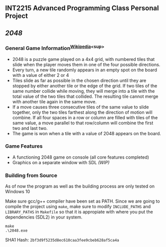## **INT2215 Advanced Programming Class Personal Project**
## ***2048***
### General Game Information<sup>[Wikipedia](https://en.wikipedia.org/wiki/2048_(video_game))<sup>
- 2048 is a puzzle game played on a 4x4 grid, with numbered tiles that slide when the player moves them in one of the four possible directions.
- Every turn, a new tile randomly appears in an empty spot on the board with a value of either 2 or 4
- Tiles slide as far as possible in the chosen direction until they are stopped by either another tile or the edge of the grid. If two tiles of the same number collide while moving, they will merge into a tile with the total value of the two tiles that collided. The resulting tile cannot merge with another tile again in the same move.
- If a move causes three consecutive tiles of the same value to slide together, only the two tiles farthest along the direction of motion will combine. If all four spaces in a row or column are filled with tiles of the same value, a move parallel to that row/column will combine the first two and last two.
- The game is won when a tile with a value of 2048 appears on the board.

### Game Features
- A functioning 2048 game on console (all core features completed)
- Graphics on a separate window with SDL *(WIP)*

### Building from Source
As of now the program as well as the building process are only tested on Windows 10

Make sure gcc/g++ compiler have been set as PATH.
Since we are going to compile the project using `make`, make sure to modify `INCLUDE_PATHS` and `LIBRARY_PATHS` in `Makefile` so that it is appropiate with where you put the dependencies (SDL2) in your system.
```
make
.\2048.exe
```
SHA1 Hash: `2bf3d9f5235d8ec610caa3fee9cbeb628af5ca4a`